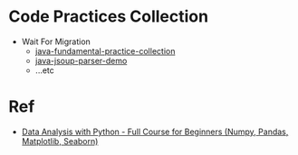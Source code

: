 # Code Practices Collection
- Wait For Migration
    - [java-fundamental-practice-collection](https://github.com/TLexYuW/java-fundamental-practice-collection)
    - [java-jsoup-parser-demo](https://github.com/TLexYuW/java-jsoup-parser-demo)
    - ...etc
 
# Ref
- [Data Analysis with Python - Full Course for Beginners (Numpy, Pandas, Matplotlib, Seaborn)](https://youtu.be/r-uOLxNrNk8?si=-NPtrA8Qe5Xsp1Rf)